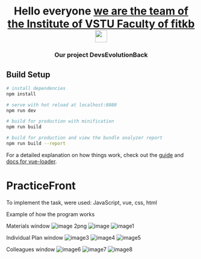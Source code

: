 <h1 align="center">Hello everyone <a href="https://daniilshat.ru/" target="_blank">we are the team of the Institute of VSTU Faculty of fitkb</a> 
<img src="https://github.com/blackcater/blackcater/raw/main/images/Hi.gif" height="32"/></h1>
<h3 align="center">Our project DevsEvolutionBack</h3>



## Build Setup

``` bash
# install dependencies
npm install

# serve with hot reload at localhost:8080
npm run dev

# build for production with minification
npm run build

# build for production and view the bundle analyzer report
npm run build --report
```

For a detailed explanation on how things work, check out the [guide](http://vuejs-templates.github.io/webpack/) and [docs for vue-loader](http://vuejs.github.io/vue-loader).
# PracticeFront

To implement the task, were used: JavaScript, vue, css, html

Example of how the program works

Materials window
![image 2png](https://user-images.githubusercontent.com/86678856/177195471-784c4e6a-908d-4b1e-b3a8-8bf986b0f4b9.png)
![image](https://user-images.githubusercontent.com/86678856/177195456-8579c0f7-f69a-4b46-9eeb-662290ca7689.png)
![image1](https://user-images.githubusercontent.com/86678856/177195460-abaad46d-f855-46b9-9a92-da99417cabc6.png)


Individual Plan window
![image3](https://user-images.githubusercontent.com/86678856/177195518-cb869c90-bb40-4af2-8776-9ae6aa0371ed.png)
![image4](https://user-images.githubusercontent.com/86678856/177195536-4a7a65f4-c12e-493f-85a1-be22e2b9eb9c.png)
![image5](https://user-images.githubusercontent.com/86678856/177195547-b9dfe633-8724-4f6e-b990-de0b297184b1.png)


Colleagues window
![image6](https://user-images.githubusercontent.com/86678856/177195589-347c64eb-8901-4378-b3eb-1cc3bda4ae32.png)
![image7](https://user-images.githubusercontent.com/86678856/177195599-472684f9-54bf-4054-b078-4d8692fbaf69.png)
![image8](https://user-images.githubusercontent.com/86678856/177195607-d1fc8d4f-d332-4084-819d-82c5c3601a0d.png)
